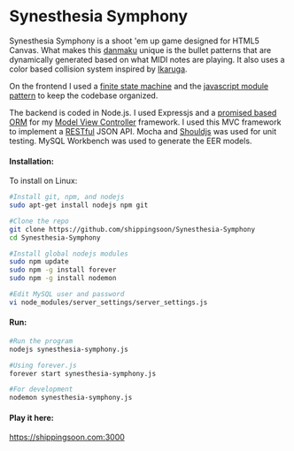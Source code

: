 Synesthesia Symphony
====================

Synesthesia Symphony is a shoot 'em up game designed for HTML5 Canvas. What makes this <a href="https://en.wikipedia.org/wiki/Shoot_%27em_up#Types" target="_blank">danmaku</a> unique is the bullet patterns that are dynamically generated based on what MIDI notes are playing. It also uses a color based collision system inspired by <a href="https://en.wikipedia.org/wiki/Ikaruga" target="_blank">Ikaruga</a>. 

On the frontend I used a <a href="https://github.com/shippingsoon/Finite-State-Machine" target="_blank">finite state machine</a> and the <a href="http://www.adequatelygood.com/JavaScript-Module-Pattern-In-Depth.html" target="_blank">javascript module pattern</a> to keep the codebase organized.

The backend is coded in Node.js. I used Expressjs and a <a href="http://docs.sequelizejs.com/en/latest/">promised based ORM</a> for my <a href="https://en.wikipedia.org/wiki/Model%E2%80%93view%E2%80%93controller">Model View Controller</a> framework. I used this MVC framework to implement a <a href="https://en.wikipedia.org/wiki/Representational_state_transfer">RESTful</a> JSON API. Mocha and <a href="https://github.com/shouldjs/should.js">Shouldjs</a> was used for unit testing. MySQL Workbench was used to generate the EER models.


#### Installation:

To install on Linux:<br/>
```sh
#Install git, npm, and nodejs
sudo apt-get install nodejs npm git

#Clone the repo
git clone https://github.com/shippingsoon/Synesthesia-Symphony
cd Synesthesia-Symphony

#Install global nodejs modules
sudo npm update
sudo npm -g install forever
sudo npm -g install nodemon

#Edit MySQL user and password
vi node_modules/server_settings/server_settings.js
```
#### Run:

```sh
#Run the program
nodejs synesthesia-symphony.js

#Using forever.js
forever start synesthesia-symphony.js

#For development
nodemon synesthesia-symphony.js
```

#### Play it here:
<a href="https://shippingsoon.com:3000" target="_blank">https://shippingsoon.com:3000</a>
